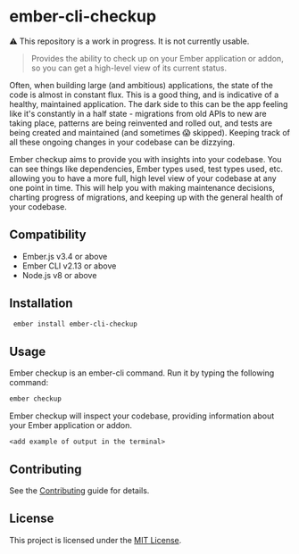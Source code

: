 # ember-cli-checkup

:warning: This repository is a work in progress. It is not currently usable.

> Provides the ability to check up on your Ember application or addon, so you can
> get a high-level view of its current status.

Often, when building large (and ambitious) applications, the state of the code is
almost in constant flux. This is a good thing, and is indicative of a healthy, maintained
application. The dark side to this can be the app feeling like it's constantly in a half
state - migrations from old APIs to new are taking place, patterns are being reinvented
and rolled out, and tests are being created and maintained (and sometimes 😱 skipped).
Keeping track of all these ongoing changes in your codebase can be dizzying.

Ember checkup aims to provide you with insights into your codebase. You can see things like
dependencies, Ember types used, test types used, etc. allowing you to have a more full,
high level view of your codebase at any one point in time. This will help you with making
maintenance decisions, charting progress of migrations, and keeping up with the general
health of your codebase.

## Compatibility

- Ember.js v3.4 or above
- Ember CLI v2.13 or above
- Node.js v8 or above

## Installation

```bash
 ember install ember-cli-checkup
```

## Usage

Ember checkup is an ember-cli command. Run it by typing the following command:

```bash
ember checkup
```

Ember checkup will inspect your codebase, providing information about your Ember application or
addon.

```
<add example of output in the terminal>
```

## Contributing

See the [Contributing](CONTRIBUTING.md) guide for details.

## License

This project is licensed under the [MIT License](LICENSE.md).
